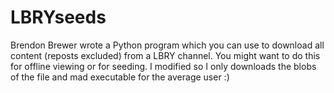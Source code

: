 # LBRYseeds
Brendon Brewer wrote a Python program which you can use to download all content (reposts excluded) from a LBRY channel. You might want to do this for offline viewing or for seeding. I modified so I only downloads the blobs of the file and mad executable for the average user :)
